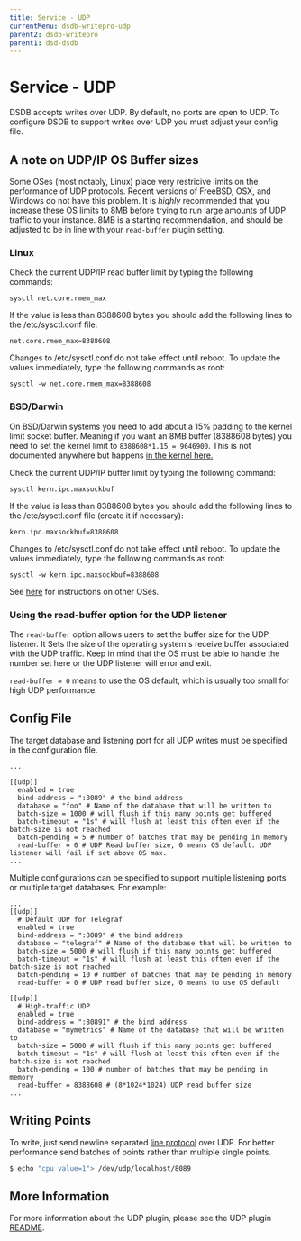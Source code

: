 ```yaml
---
title: Service - UDP
currentMenu: dsdb-writepro-udp
parent2: dsdb-writepro
parent1: dsd-dsdb
---
```


# Service - UDP

DSDB accepts writes over UDP.
By default, no ports are open to UDP.
To configure DSDB to support writes over UDP you must adjust your config file.

## A note on UDP/IP OS Buffer sizes

Some OSes (most notably, Linux) place very restricive limits on the performance of UDP protocols.
Recent versions of FreeBSD, OSX, and Windows do not have this problem.
It is _highly_ recommended that you increase these OS limits to 8MB before trying to run large amounts of UDP traffic to your instance.
8MB is a starting recommendation, and should be adjusted to be in line with your `read-buffer` plugin setting.

### Linux
Check the current UDP/IP read buffer limit by typing the following commands:

```
sysctl net.core.rmem_max
```

If the value is less than 8388608 bytes you should add the following lines to the /etc/sysctl.conf file:

```
net.core.rmem_max=8388608
```

Changes to /etc/sysctl.conf do not take effect until reboot.
To update the values immediately, type the following commands as root:

```
sysctl -w net.core.rmem_max=8388608
```

### BSD/Darwin

On BSD/Darwin systems you need to add about a 15% padding to the kernel limit socket buffer.
Meaning if you want an 8MB buffer (8388608 bytes) you need to set the kernel limit to `8388608*1.15 = 9646900`.
This is not documented anywhere but happens [in the kernel here.](https://github.com/freebsd/freebsd/blob/master/sys/kern/uipc_sockbuf.c#L63-L64)

Check the current UDP/IP buffer limit by typing the following command:

```
sysctl kern.ipc.maxsockbuf
```

If the value is less than 8388608 bytes you should add the following lines to the /etc/sysctl.conf file (create it if necessary):

```
kern.ipc.maxsockbuf=8388608
```

Changes to /etc/sysctl.conf do not take effect until reboot.
To update the values immediately, type the following commands as root:

```
sysctl -w kern.ipc.maxsockbuf=8388608
```

See [here](https://access.redhat.com/documentation/en-US/JBoss_Enterprise_Web_Platform/5/html/Administration_And_Configuration_Guide/jgroups-perf-udpbuffer.html) for instructions on other OSes.

### Using the read-buffer option for the UDP listener

The `read-buffer` option allows users to set the buffer size for the UDP listener.
It Sets the size of the operating system's receive buffer associated with the UDP traffic.
Keep in mind that the OS must be able to handle the number set here or the UDP listener will error and exit.

`read-buffer = 0` means to use the OS default, which is usually too small for high UDP performance.

## Config File

The target database and listening port for all UDP writes must be specified in the configuration file.

```
...

[[udp]]
  enabled = true
  bind-address = ":8089" # the bind address
  database = "foo" # Name of the database that will be written to
  batch-size = 1000 # will flush if this many points get buffered
  batch-timeout = "1s" # will flush at least this often even if the batch-size is not reached
  batch-pending = 5 # number of batches that may be pending in memory
  read-buffer = 0 # UDP Read buffer size, 0 means OS default. UDP listener will fail if set above OS max.
...
```

Multiple configurations can be specified to support multiple listening ports or multiple target databases.
For example:

```
...
[[udp]]
  # Default UDP for Telegraf
  enabled = true
  bind-address = ":8089" # the bind address
  database = "telegraf" # Name of the database that will be written to
  batch-size = 5000 # will flush if this many points get buffered
  batch-timeout = "1s" # will flush at least this often even if the batch-size is not reached
  batch-pending = 10 # number of batches that may be pending in memory
  read-buffer = 0 # UDP read buffer size, 0 means to use OS default

[[udp]]
  # High-traffic UDP
  enabled = true
  bind-address = ":80891" # the bind address
  database = "mymetrics" # Name of the database that will be written to
  batch-size = 5000 # will flush if this many points get buffered
  batch-timeout = "1s" # will flush at least this often even if the batch-size is not reached
  batch-pending = 100 # number of batches that may be pending in memory
  read-buffer = 8388608 # (8*1024*1024) UDP read buffer size
...
```

## Writing Points

To write, just send newline separated [line protocol](/dsdb/v1.0/write_protocols/line/) over UDP.
For better performance send batches of points rather than multiple single points.

```bash
$ echo "cpu value=1"> /dev/udp/localhost/8089
```

## More Information

For more information about the UDP plugin, please see the UDP plugin [README](https://github.com/dsdb/dsdb/blob/master/services/udp/README.md).
